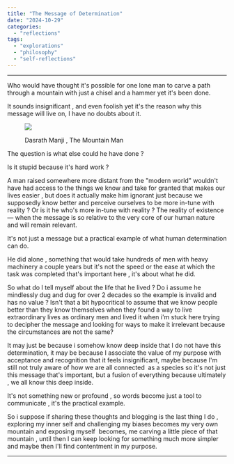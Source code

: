 ```yaml
---
title: "The Message of Determination"
date: "2024-10-29"
categories: 
  - "reflections"
tags: 
  - "explorations"
  - "philosophy"
  - "self-reflections"
---
```


* * *

Who would have thought it's possible for one lone man to carve a path through a mountain with just a chisel and a hammer yet it's been done.

It sounds insignificant , and even foolish yet it's the reason why this message will live on, I have no doubts about it.

<figure>

![](https://dmuolhoi.wordpress.com/wp-content/uploads/2024/10/dashrath_manjhi_a_647_0715151246232196852687466463415.jpg?w=690)

<figcaption>

Dasrath Manji , The Mountain Man

</figcaption>

</figure>

The question is what else could he have done ?

Is it stupid because it's hard work ?

A man raised somewhere more distant from the "modern world" wouldn't have had access to the things we know and take for granted that makes our lives easier , but does it actually make him ignorant just because we supposedly know better and perceive ourselves to be more in-tune with reality ? Or is it he who's more in-tune with reality ? The reality of existence — when the message is so relative to the very core of our human nature and will remain relevant.

It's not just a message but a practical example of what human determination can do.

He did alone , something that would take hundreds of men with heavy machinery a couple years but it's not the speed or the ease at which the task was completed that's important here , it's about what he did.

So what do I tell myself about the life that he lived ? Do i assume he mindlessly dug and dug for over 2 decades so the example is invalid and has no value ? Isn't that a bit hypocritical to assume that we know people better than they know themselves when they found a way to live extraordinary lives as ordinary men and lived it when i'm stuck here trying to decipher the message and looking for ways to make it irrelevant because the circumstances are not the same?

It may just be because i somehow know deep inside that I do not have this determination, it may be because I associate the value of my purpose with acceptance and recognition that it feels insignificant, maybe because I'm still not truly aware of how we are all connected  as a species so it's not just this message that's important, but a fusion of everything because ultimately , we all know this deep inside.

It's not something new or profound , so words become just a tool to communicate , it's the practical example.

So i suppose if sharing these thoughts and blogging is the last thing I do , exploring my inner self and challenging my biases becomes my very own mountain and exposing myself  becomes, me carving a little piece of that mountain , until then I can keep looking for something much more simpler and maybe then I'll find contentment in my purpose.

* * *
